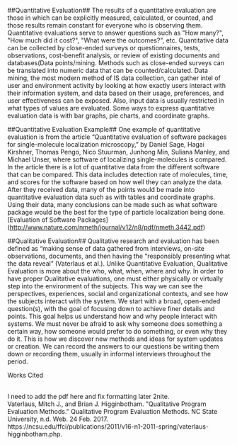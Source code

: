 ##Quantitative Evaluation##
The results of a quantitative evaluation are those in which can be explicitly measured, calculated, or counted, and those results remain constant for everyone who is observing them. Quantitative evaluations serve to answer questions such as "How many?", "How much did it cost?", "What were the outcomes?", etc. Quantitative data can be collected by close-ended surveys or questionnaires, tests, observations, cost-benefit analysis, or review of existing documents and databases(Data points/mining. Methods such as close-ended surveys can be translated into numeric data that can be counted/calculated.  Data mining, the most modern method of IS data collection, can gather intel of user and environment activity by looking at how exactly users interact with their information system, and data based on their usage, preferences, and user effectiveness can be exposed. Also, input data is usually restricted in what types of values are evaluated.  Some ways to express quantitative evaluation data is with bar graphs, pie charts, and coordinate graphs.	

##Quantitative Evaluation Example##
One example of quantitative evaluation is from the article “Quantitative evaluation of software packages for single-molecule localization microscopy,” by Daniel Sage, Hagai Kirshner, Thomas Pengo, Nico Stuurman, Junhong Min, Suliana Manley, and Michael Unser, where software of localizing single-molecules is compared.  In the article there is a lot of quantitative data from the different software that can be compared.  This data includes detection rate of molecules, time, and scores for the software based on how well they can analyze the data.  After they received data, many of the points would be made into quantitative evaluation data such as with tables and coordinate graphs.  Using their data, many conclusions can be made such as what software package would be the best for the type of particle localization being done.
[Evaluation of Software Packages] (http://www.nature.com/nmeth/journal/v12/n8/pdf/nmeth.3442.pdf)


##Qualitative Evaluation##
Qualitative research and evaluation has been defined as “making sense of data gathered from interviews, on-site observations, documents, and then having the “responsibly presenting what the data reveal” (Vaterlaus et al.). Unlike Quantitative Evaluation, Qualitative Evaluation is more about the who, what, when, where and why. In order to have proper Qualitative evaluations, one must either physically or virtually step into the environment of the subjects. This way we can see the perspectives, experiences, social and organizational contexts, and see how the subjects interact with the system. We start with a broad, open-ended question(s), with the goal of focusing down to achieve finer details and points. This goal helps us understand how and why people interact with systems. 
We must never be afraid to ask why someone does something a certain way, how someone would prefer to do something, or even why they do it. This is how we discover new methods and ideas for system updates or creation. We can record the answers to our questions be writing them down or recording them, usually in informal interviews throughout the period. 

<p align=“center”> Works Cited </p>
<br />
I need to add the pdf here and fix formatting later 2nite.
<br />
Vaterlaus, Mitch J., and Brian J. Higginbotham. "Qualitative Program Evaluation Methods." Qualitative Program Evaluation Methods. NC State University, n.d. Web. 24 Feb. 2017. https://ncsu.edu/ffci/publications/2011/v16-n1-2011-spring/vaterlaus-higginbotham.php.